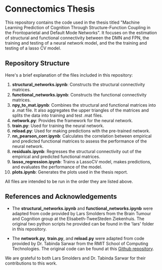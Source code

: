 # Connectomics Thesis

This repository contains the code used in the thesis titled "Machine Learning Prediction of Cognition Through Structure-Function Coupling in the Frontoparietal and Default Mode Networks". 
It focuses on the estimation of structural and functional connectivity between the DMN and FPN, the training and testing of a neural network model, and the the training and testing of a lasso CV model.

## Repository Structure

Here's a brief explanation of the files included in this repository:

1. **structural_networks.ipynb**: Constructs the structural connectivity matrices.
2. **functional_networks.ipynb**: Constructs the functional connectivity matrices.
3. **npy_to_mat.ipynb**: Combines the structural and functional matrices into a .mat file. It also aggregates the upper triangles of the matrices and splits the data into training and test .mat files.
4. **network.py**: Provides the framework for the neural network.
5. **train.py**: Used for training the neural network.
6. **reload.py**: Used for making predictions with the pre-trained network.
7. **nn_pearson_corr.ipynb**: Calculates the correlation between empirical and predicted functional matrices to assess the performance of the neural network.
8. **residuals.ipynb**: Regresses the structural connectivity out of the empirical and predicted functional matrices.
9. **lasso_regression.ipynb**: Trains a LassoCV model, makes predictions, and evaluates the performance of the model.
10. **plots.ipynb**: Generates the plots used in the thesis report.

All files are intended to be run in the order they are listed above.

## References and Acknowledgements

* The **structural_networks.ipynb** and **functional_networks.ipynb** were adapted from code provided by Lars Smolders from the Brain Tumour and Cognition group at the Elisabeth-TweeSteden Ziekenhuis. The original two python scripts he provided can be found in the 'lars' folder in this repository.

* The **network.py**, **train.py**, and **reload.py** were adapted from code provided by Dr. Tabinda Sarwar from the RMIT School of Computing Technologies. The original code can be found at this [Github repository](https://github.com/sarwart/mapping_SC_FC).

We are grateful to both Lars Smolders and Dr. Tabinda Sarwar for their contributions to this work.

